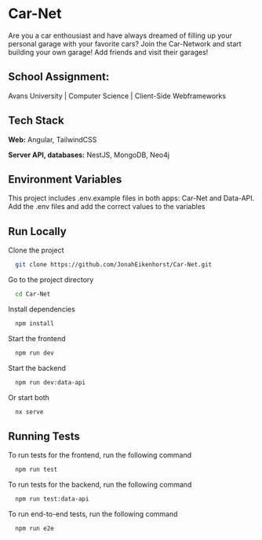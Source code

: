 # Car-Net

Are you a car enthousiast and have always dreamed of filling up your personal garage with your favorite cars?
Join the Car-Network and start building your own garage!
Add friends and visit their garages!

## School Assignment: 
Avans University | Computer Science | Client-Side Webframeworks

## Tech Stack

**Web:** 
Angular, TailwindCSS 

**Server API, databases:** 
NestJS, MongoDB, Neo4j

## Environment Variables

This project includes .env.example files in both apps: Car-Net and Data-API. 
Add the .env files and add the correct values to the variables

## Run Locally

Clone the project

```bash
  git clone https://github.com/JonahEikenhorst/Car-Net.git
```

Go to the project directory

```bash
  cd Car-Net
```

Install dependencies

```bash
  npm install
```

Start the frontend
```bash
  npm run dev
```

Start the backend

```bash
  npm run dev:data-api
```

Or start both
```bash
  nx serve
```

## Running Tests

To run tests for the frontend, run the following command

```bash
  npm run test
```

To run tests for the backend, run the following command

```bash
  npm run test:data-api
```

To run end-to-end tests, run the following command 

```bash
  npm run e2e
```
